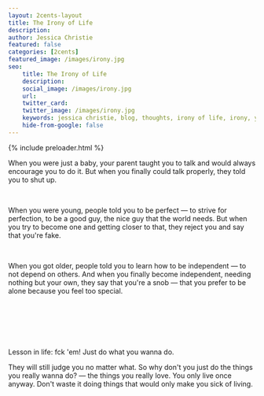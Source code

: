 ```yaml
---
layout: 2cents-layout
title: The Irony of Life
description: 
author: Jessica Christie
featured: false
categories: [2cents]
featured_image: /images/irony.jpg
seo:
    title: The Irony of Life
    description: 
    social_image: /images/irony.jpg
    url:
    twitter_card: 
    twitter_image: /images/irony.jpg
    keywords: jessica christie, blog, thoughts, irony of life, irony, yolo, sick of living, do what you wanna do
    hide-from-google: false
---
```


{% include preloader.html %}

When you were just a baby, your parent taught you to talk and would always encourage you to do it. But when you finally could talk properly, they told you to shut up.

&nbsp;

When you were young, people told you to be perfect ― to strive for perfection, to be a good guy, the nice guy that the world needs. But when you try to become one and getting closer to that, they reject you and say that you're fake.

&nbsp;

When you got older, people told you to learn how to be independent ― to not depend on others. And when you finally become independent, needing nothing but your own, they say that you're a snob ― that you prefer to be alone because you feel too special.

&nbsp;

&nbsp;

&nbsp;

Lesson in life: fck 'em! Just do what you wanna do.

They will still judge you no matter what. So why don't you just do the things you really wanna do? ― the things you really love. You only live once anyway. Don't waste it doing things that would only make you sick of living.

&nbsp;

&nbsp;

&nbsp;
